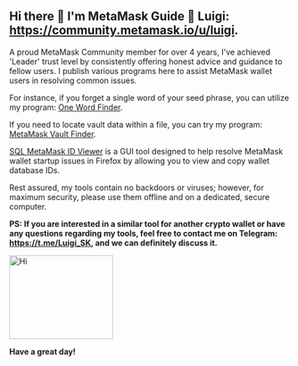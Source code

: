 ## Hi there 👋 I'm MetaMask Guide 🦊 Luigi: https://community.metamask.io/u/luigi.

A proud MetaMask Community member for over 4 years, I've achieved 'Leader' trust level by consistently offering honest advice and guidance to fellow users.
I publish various programs here to assist MetaMask wallet users in resolving common issues.

For instance, if you forget a single word of your seed phrase, you can utilize my program: [One Word Finder](https://github.com/0xLuigi/one-word-finder-for-metamask).

If you need to locate vault data within a file, you can try my program: [MetaMask Vault Finder](https://github.com/0xLuigi/metamask-vault-finder).

[SQL MetaMask ID Viewer](https://github.com/0xLuigi/sql-metamask-id-viewer) is a GUI tool designed to help resolve MetaMask wallet startup issues in Firefox by allowing you to view and copy wallet database IDs.

Rest assured, my tools contain no backdoors or viruses; however, for maximum security, please use them offline and on a dedicated, secure computer.

**PS: If you are interested in a similar tool for another crypto wallet or have any questions regarding my tools, feel free to contact me on Telegram: https://t.me/Luigi_SK, and we can definitely discuss it.** 

<img src="https://github.com/0xLuigi/metamask-vault-extractor/blob/main/images/Luigi.gif" alt="Hi" width="186" height="150">

**Have a great day!**
